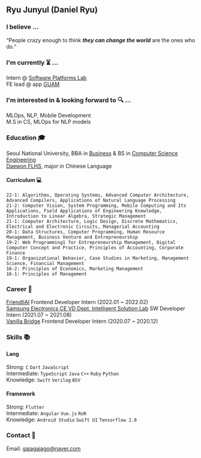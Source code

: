## Ryu Junyul (Daniel Ryu)

### I believe ...
“People crazy enough to think **_they can change the world_** are the ones who do.”

### I'm currently ⏳ ...
Intern @ [Software Platforms Lab](https://spl.snu.ac.kr/) <br/>
FE lead @ app [GUAM](https://play.google.com/store/apps/details?id=com.wafflestudio.guam) <br/>

### I'm interested in & looking forward to 🔍 ...
MLOps, NLP, Mobile Development <br/>
M.S in CS, MLOps for NLP models <br/>

### Education 🎓 
Seoul National University, BBA in [Business](https://cba.snu.ac.kr/) & BS in [Computer Science Engineering](https://cse.snu.ac.kr/) <br/>
[Daewon FLHS](http://www.dwfl.hs.kr/), major in Chinese Language

#### Curriculum 💻
```
22-1: Algorithms, Operating Systems, Advanced Computer Architecture, Advanced Compilers, Applications of Natural Language Processing
21-2: Computer Vision, System Programming, Mobile Computing and Its Applications, Field Applications of Engineering Knowledge, Introduction to Linear Algebra, Strategic Management
21-1: Computer Architecture, Logic Design, Discrete Mathematics, Electrical and Electronic Circuits, Managerial Accounting
20-1: Data Structures, Computer Programming, Human Resource Management, Business Venture and Entrepreneurship
19-2: Web Programming1 for Entrepreneurship Management, Digital Computer Concept and Practice, Principles of Accounting, Corporate Finance
19-1: Organizational Behavior, Case Studies in Marketing, Management Science, Financial Management
16-2: Principles of Economics, Marketing Management
16-1: Principles of Management
```

### Career 🚀
[FriendliAI](https://friendli.ai/) Frontend Developer Intern (2022.01 ~ 2022.02)<br/>
[Samsung Electronics CE VD Dept. Intelligent Solution Lab](https://www.samsung.com/sec/) SW Developer Intern (2021.07 ~ 2021.08)<br/>
[Vanilla Bridge](https://apps.apple.com/kr/app/%EB%B0%94%EB%8B%90%EB%9D%BC%EB%B8%8C%EB%A6%BF%EC%A7%80/id1219876826) Frontend Developer Intern (2020.07 ~ 2020.12)<br/>

### Skills 📚
#### Lang<br>
Strong: ```C``` ```Dart``` ```JavaScript``` <br/>
Intermediate: ```TypeScript``` ```Java``` ```C++``` ```Ruby``` ```Python``` <br/>
Knowledge: ```Swift``` ```Verilog``` ```BSV``` <br/>

#### Framework<br>
Strong: ```Flutter``` <br/>
Intermediate: ```Angular``` ```Vue.js``` ```RoR``` <br/>
Knowledge: ```Android Studio``` ```Swift UI``` ```Tensorflow 2.0``` <br/>

### Contact 📧
Email: gajagajago@naver.com

